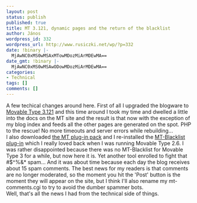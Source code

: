 ```yaml
---
layout: post
status: publish
published: true
title: MT 3.121, dynamic pages and the return of the blacklist
author: János
wordpress_id: 332
wordpress_url: http://www.rusiczki.net/wp/?p=332
date: !binary |-
  MjAwNC0xMS0wMSAxMTowMDozMiArMDEwMA==
date_gmt: !binary |-
  MjAwNC0xMS0wMSAwODowMDozMiArMDEwMA==
categories:
- Technical
tags: []
comments: []
---
```

<p>A few techical changes around here. First of all I upgraded the blogware to <a href="http://www.movabletype.org/news/2004/10/movable_type_312_release.shtml">Movable Type 3.121</a> and this time around I took my time and dwelled a little into the docs on the MT site and the result is that now with the exception of my blog index and feeds all the other pages are generated on the spot. PHP to the rescue! No more timeouts and server errors while rebuilding...<br />
I also downloaded <a href="http://www.movabletype.org/developers_contest_plugin_pack_2004.shtml">the MT plug-in pack</a> and I re-installed the <a href="http://www.jayallen.org/projects/mt-blacklist/">MT-Blacklist plug-in</a> which I really loved back when I was running Movable Type 2.6. I was rather disappointed because there was no MT-Blacklist for Movable Type 3 for a while, but now here it is. Yet another tool enrolled to fight that #$^%&* spam... And it was about time because each day the blog receives about 15 spam comments. The best news for my readers is that comments are no longer moderated, so the moment you hit the 'Post' button is the moment they will appear on the site, but I think I'll also rename my mt-comments.cgi to try to avoid the dumber spammer bots.<br />
Well, that's all the news I had from the technical side of things.</p>
